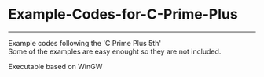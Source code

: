 # Example-Codes-for-C-Prime-Plus
---
Example codes following the 'C Prime Plus 5th'<br>
Some of the examples are easy enought so they are not included.

Executable based on WinGW
